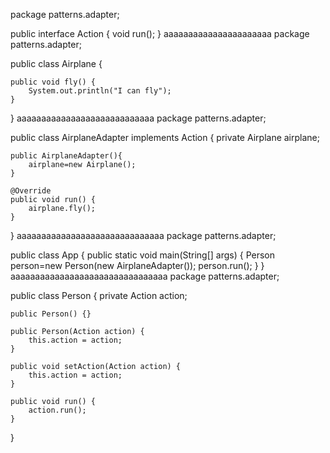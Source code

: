 package patterns.adapter;

public interface Action {
    void run();
}
aaaaaaaaaaaaaaaaaaaaaa
package patterns.adapter;

public class Airplane {

    public void fly() {
        System.out.println("I can fly");
    }
}
aaaaaaaaaaaaaaaaaaaaaaaaaaaa
package patterns.adapter;

public class AirplaneAdapter implements Action {
    private Airplane airplane;

    public AirplaneAdapter(){
        airplane=new Airplane();
    }

    @Override
    public void run() {
        airplane.fly();
    }
}
aaaaaaaaaaaaaaaaaaaaaaaaaaaaaa
package patterns.adapter;

public class App {
    public static void main(String[] args) {
        Person person=new Person(new AirplaneAdapter());
        person.run();
    }
}
aaaaaaaaaaaaaaaaaaaaaaaaaaaaaaaa
package patterns.adapter;

public class Person {
    private Action action;

    public Person() {}

    public Person(Action action) {
        this.action = action;
    }

    public void setAction(Action action) {
        this.action = action;
    }

    public void run() {
        action.run();
    }
}
